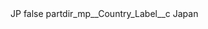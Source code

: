 <?xml version="1.0" encoding="UTF-8"?>
<CustomMetadata xmlns="http://soap.sforce.com/2006/04/metadata" xmlns:xsi="http://www.w3.org/2001/XMLSchema-instance" xmlns:xsd="http://www.w3.org/2001/XMLSchema">
    <label>JP</label>
    <protected>false</protected>
    <values>
        <field>partdir_mp__Country_Label__c</field>
        <value xsi:type="xsd:string">Japan</value>
    </values>
</CustomMetadata>
